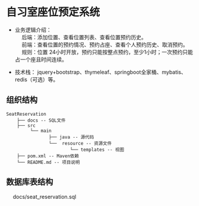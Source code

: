 # 自习室座位预定系统

* 业务逻辑介绍：  
&emsp; 后端：添加位置、查看位置列表、查看位置预约历史。  
&emsp; 前端：查看位置的预约情况、预约占座、查看个人预约历史、取消预约。    
&emsp; 规则：位置 24小时开放，预约只能按整点预约，至少1小时；一次预约只能占一个座且时间连续。  

* 技术栈： jquery+bootstrap、thymeleaf、springboot全家桶、mybatis、redis（可选）等。

## 组织结构

```
SeatReservation
    ├── docs -- SQL文件
    ├── src 
         └── main 
                ├── java -- 源代码
                └──  resource -- 资源文件
                        └── templates -- 视图
    ├── pom.xml -- Maven依赖
    └── README.md -- 项目说明

```

## 数据库表结构

&emsp; docs/seat_reservation.sql